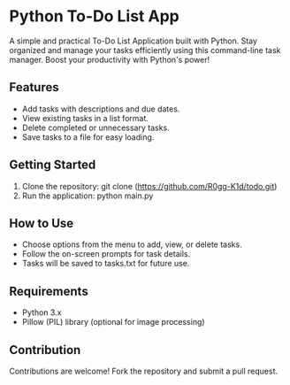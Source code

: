 # Python To-Do List App

A simple and practical To-Do List Application built with Python. Stay organized and manage your tasks efficiently using this command-line task manager. Boost your productivity with Python's power!

## Features

- Add tasks with descriptions and due dates.
- View existing tasks in a list format.
- Delete completed or unnecessary tasks.
- Save tasks to a file for easy loading.

## Getting Started

1. Clone the repository: git clone (https://github.com/R0gg-K1d/todo.git)
2. Run the application: python main.py

## How to Use

- Choose options from the menu to add, view, or delete tasks.
- Follow the on-screen prompts for task details.
- Tasks will be saved to tasks.txt for future use.

## Requirements

- Python 3.x
- Pillow (PIL) library (optional for image processing)

## Contribution

Contributions are welcome! Fork the repository and submit a pull request.
